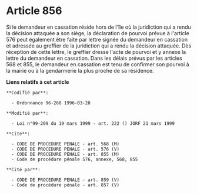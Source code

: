 # Article 856

Si le demandeur en cassation réside hors de l'île où la juridiction qui a rendu la décision attaquée a son siège, la
déclaration de pourvoi prévue à l'article 576 peut également être faite par lettre signée du demandeur en cassation et
adressée au greffier de la juridiction qui a rendu la décision attaquée. Dès réception de cette lettre, le greffier dresse
l'acte de pourvoi et y annexe la lettre du demandeur en cassation. Dans les délais prévus par les articles 568 et 855, le
demandeur en cassation est tenu de confirmer son pourvoi à la mairie ou à la gendarmerie la plus proche de sa résidence.

**Liens relatifs à cet article**

	**Codifié par**:

	  - Ordonnance 96-268 1996-03-28

	**Modifié par**:

	  - Loi n°99-209 du 19 mars 1999 - art. 222 () JORF 21 mars 1999

	**Cite**:

	  - CODE DE PROCEDURE PENALE - art. 568 (M)
	  - CODE DE PROCEDURE PENALE - art. 576 (V)
	  - CODE DE PROCEDURE PENALE - art. 855 (M)
	  - Code de procédure pénale 576, annexe, 568, 855

	**Cité par**:

	  - CODE DE PROCEDURE PENALE - art. 859 (V)
	  - Code de procédure pénale - art. 857 (V)
